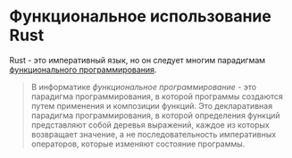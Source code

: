 # Функциональное использование Rust

Rust - это императивный язык, но он следует многим парадигмам [функционального программирования](https://ru.wikipedia.org/wiki/Функциональное_программирование).

> В информатике _функциональное программирование_ - это парадигма программирования, в которой
> программы создаются путем применения и композиции функций.
> Это декларативная парадигма программирования, в которой определения функций
> представляют собой деревья выражений, каждое из которых возвращает значение, а не последовательность
> императивных операторов, которые изменяют состояние программы.